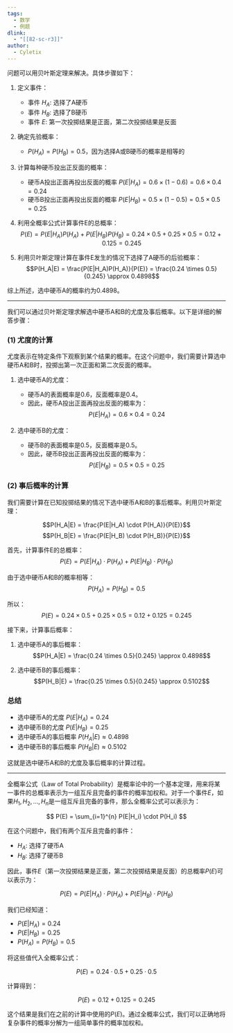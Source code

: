 ```yaml
---
tags:
  - 数学
  - 例题
dlink:
  - "[[82-sc-r3]]"
author:
  - Cyletix
---
```

问题可以用贝叶斯定理来解决。具体步骤如下：

1. 定义事件：
   - 事件 $H_A$: 选择了A硬币
   - 事件 $H_B$: 选择了B硬币
   - 事件 $E$: 第一次投掷结果是正面，第二次投掷结果是反面

2. 确定先验概率：
   - $P(H_A) = P(H_B) = 0.5$，因为选择A或B硬币的概率是相等的

3. 计算每种硬币投出正反面的概率：
   - 硬币A投出正面再投出反面的概率 $P(E|H_A) = 0.6 \times (1 - 0.6) = 0.6 \times 0.4 = 0.24$
   - 硬币B投出正面再投出反面的概率 $P(E|H_B) = 0.5 \times (1 - 0.5) = 0.5 \times 0.5 = 0.25$

4. 利用全概率公式计算事件E的总概率：
   $$P(E) = P(E|H_A)P(H_A) + P(E|H_B)P(H_B) = 0.24 \times 0.5 + 0.25 \times 0.5 = 0.12 + 0.125 = 0.245$$

5. 利用贝叶斯定理计算在事件E发生的情况下选择了A硬币的后验概率：
   $$P(H_A|E) = \frac{P(E|H_A)P(H_A)}{P(E)} = \frac{0.24 \times 0.5}{0.245} \approx 0.4898$$

综上所述，选中硬币A的概率约为0.4898。


---


我们可以通过贝叶斯定理求解选中硬币A和B的尤度及事后概率。以下是详细的解答步骤：

### (1) 尤度的计算

尤度表示在特定条件下观察到某个结果的概率。在这个问题中，我们需要计算选中硬币A和B时，投掷出第一次正面和第二次反面的概率。

1. 选中硬币A的尤度：
   - 硬币A的表面概率是0.6，反面概率是0.4。
   - 因此，硬币A投出正面再投出反面的概率为：
   $$P(E|H_A) = 0.6 \times 0.4 = 0.24$$

2. 选中硬币B的尤度：
   - 硬币B的表面概率是0.5，反面概率是0.5。
   - 因此，硬币B投出正面再投出反面的概率为：
   $$P(E|H_B) = 0.5 \times 0.5 = 0.25$$

### (2) 事后概率的计算

我们需要计算在已知投掷结果的情况下选中硬币A和B的事后概率。利用贝叶斯定理：

$$P(H_A|E) = \frac{P(E|H_A) \cdot P(H_A)}{P(E)}$$
$$P(H_B|E) = \frac{P(E|H_B) \cdot P(H_B)}{P(E)}$$

首先，计算事件E的总概率：
$$P(E) = P(E|H_A) \cdot P(H_A) + P(E|H_B) \cdot P(H_B)$$

由于选中硬币A和B的概率相等：
$$P(H_A) = P(H_B) = 0.5$$

所以：
$$P(E) = 0.24 \times 0.5 + 0.25 \times 0.5 = 0.12 + 0.125 = 0.245$$

接下来，计算事后概率：

1. 选中硬币A的事后概率：
$$P(H_A|E) = \frac{0.24 \times 0.5}{0.245} \approx 0.4898$$

2. 选中硬币B的事后概率：
$$P(H_B|E) = \frac{0.25 \times 0.5}{0.245} \approx 0.5102$$

### 总结

- 选中硬币A的尤度 $P(E|H_A) = 0.24$
- 选中硬币B的尤度 $P(E|H_B) = 0.25$
- 选中硬币A的事后概率 $P(H_A|E) \approx 0.4898$
- 选中硬币B的事后概率 $P(H_B|E) \approx 0.5102$

这就是选中硬币A和B的尤度及事后概率的计算过程。



---
全概率公式（Law of Total Probability）是概率论中的一个基本定理，用来将某一事件的总概率表示为一组互斥且完备的事件的概率加权和。对于一个事件$E$，如果$H_1, H_2, \ldots, H_n$是一组互斥且完备的事件，那么全概率公式可以表示为：

$$
P(E) = \sum_{i=1}^{n} P(E|H_i) \cdot P(H_i)
$$

在这个问题中，我们有两个互斥且完备的事件：
- $H_A$: 选择了硬币A
- $H_B$: 选择了硬币B

因此，事件$E$（第一次投掷结果是正面，第二次投掷结果是反面）的总概率$P(E)$可以表示为：

$$
P(E) = P(E|H_A) \cdot P(H_A) + P(E|H_B) \cdot P(H_B)
$$

我们已经知道：
- $P(E|H_A) = 0.24$
- $P(E|H_B) = 0.25$
- $P(H_A) = P(H_B) = 0.5$

将这些值代入全概率公式：

$$
P(E) = 0.24 \cdot 0.5 + 0.25 \cdot 0.5
$$

计算得到：

$$
P(E) = 0.12 + 0.125 = 0.245
$$

这个结果是我们在之前的计算中使用的$P(E)$。通过全概率公式，我们可以正确地将复杂事件的概率分解为一组简单事件的概率加权和。
